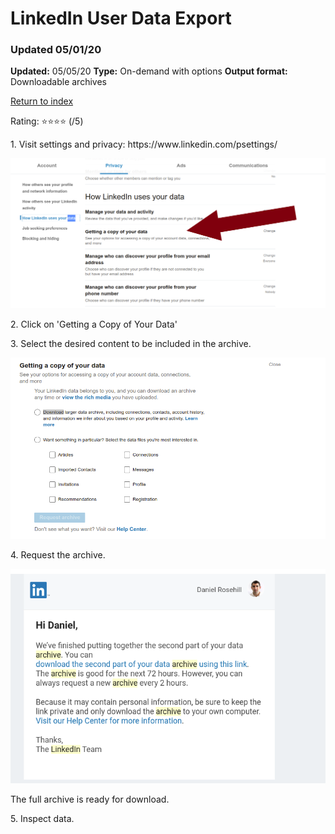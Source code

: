 # LinkedIn User Data Export

### Updated 05/01/20

**Updated:** 05/05/20
**Type:** On-demand with options
**Output format:** Downloadable archives 

[Return to index](https://github.com/danielrosehilljlm/CloudBackupApproaches)

Rating: ⭐⭐⭐⭐ (/5)

<p>1. Visit settings and privacy: https://www.linkedin.com/psettings/</p>

![Requesting Data](/images/0108.png)

<p>2. Click on 'Getting a Copy of Your Data'</p>

<p>3. Select the desired content to be included in the archive.</p>

![Content](/images/0111.png)

<p>4. Request the archive.

![Archive](/images/0112.png)

The full archive is ready for download.

<p>5. Inspect data.</p>
